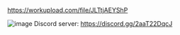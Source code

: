 https://workupload.com/file/JLTtjAEYShP

![image](https://github.com/user-attachments/assets/00157fb9-31ed-4479-b614-cd449f827973)
Discord server: https://discord.gg/2aaT22DqcJ
